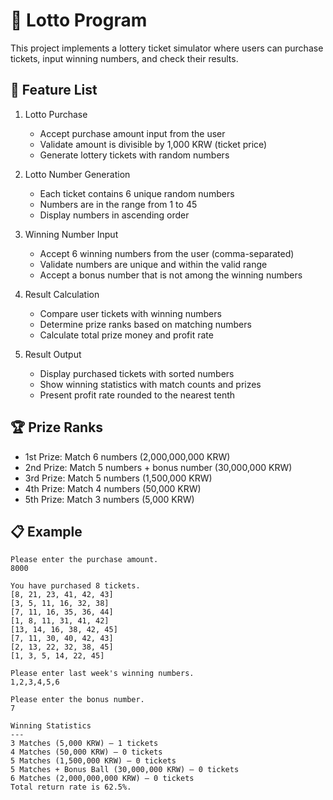 # 🎯 Lotto Program

This project implements a lottery ticket simulator where users can purchase tickets, input winning numbers, and check their results.

## 🧩 Feature List

1. Lotto Purchase
    - Accept purchase amount input from the user
    - Validate amount is divisible by 1,000 KRW (ticket price)
    - Generate lottery tickets with random numbers

2. Lotto Number Generation
    - Each ticket contains 6 unique random numbers
    - Numbers are in the range from 1 to 45
    - Display numbers in ascending order

3. Winning Number Input
    - Accept 6 winning numbers from the user (comma-separated)
    - Validate numbers are unique and within the valid range
    - Accept a bonus number that is not among the winning numbers

4. Result Calculation
    - Compare user tickets with winning numbers
    - Determine prize ranks based on matching numbers
    - Calculate total prize money and profit rate

5. Result Output
    - Display purchased tickets with sorted numbers
    - Show winning statistics with match counts and prizes
    - Present profit rate rounded to the nearest tenth

## 🏆 Prize Ranks

- 1st Prize: Match 6 numbers (2,000,000,000 KRW)
- 2nd Prize: Match 5 numbers + bonus number (30,000,000 KRW)
- 3rd Prize: Match 5 numbers (1,500,000 KRW)
- 4th Prize: Match 4 numbers (50,000 KRW)
- 5th Prize: Match 3 numbers (5,000 KRW)

## 📋 Example

```
Please enter the purchase amount.
8000

You have purchased 8 tickets.
[8, 21, 23, 41, 42, 43] 
[3, 5, 11, 16, 32, 38] 
[7, 11, 16, 35, 36, 44] 
[1, 8, 11, 31, 41, 42] 
[13, 14, 16, 38, 42, 45] 
[7, 11, 30, 40, 42, 43] 
[2, 13, 22, 32, 38, 45] 
[1, 3, 5, 14, 22, 45]

Please enter last week's winning numbers.
1,2,3,4,5,6

Please enter the bonus number.
7

Winning Statistics
---
3 Matches (5,000 KRW) – 1 tickets
4 Matches (50,000 KRW) – 0 tickets
5 Matches (1,500,000 KRW) – 0 tickets
5 Matches + Bonus Ball (30,000,000 KRW) – 0 tickets
6 Matches (2,000,000,000 KRW) – 0 tickets
Total return rate is 62.5%.
```